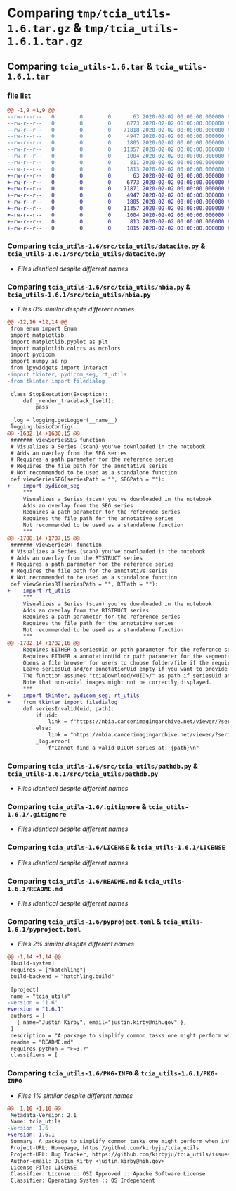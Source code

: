 # Comparing `tmp/tcia_utils-1.6.tar.gz` & `tmp/tcia_utils-1.6.1.tar.gz`

## Comparing `tcia_utils-1.6.tar` & `tcia_utils-1.6.1.tar`

### file list

```diff
@@ -1,9 +1,9 @@
--rw-r--r--   0        0        0       63 2020-02-02 00:00:00.000000 tcia_utils-1.6/src/tcia_utils/__init__.py
--rw-r--r--   0        0        0     6773 2020-02-02 00:00:00.000000 tcia_utils-1.6/src/tcia_utils/datacite.py
--rw-r--r--   0        0        0    71818 2020-02-02 00:00:00.000000 tcia_utils-1.6/src/tcia_utils/nbia.py
--rw-r--r--   0        0        0     4947 2020-02-02 00:00:00.000000 tcia_utils-1.6/src/tcia_utils/pathdb.py
--rw-r--r--   0        0        0     1805 2020-02-02 00:00:00.000000 tcia_utils-1.6/.gitignore
--rw-r--r--   0        0        0    11357 2020-02-02 00:00:00.000000 tcia_utils-1.6/LICENSE
--rw-r--r--   0        0        0     1004 2020-02-02 00:00:00.000000 tcia_utils-1.6/README.md
--rw-r--r--   0        0        0      811 2020-02-02 00:00:00.000000 tcia_utils-1.6/pyproject.toml
--rw-r--r--   0        0        0     1813 2020-02-02 00:00:00.000000 tcia_utils-1.6/PKG-INFO
+-rw-r--r--   0        0        0       63 2020-02-02 00:00:00.000000 tcia_utils-1.6.1/src/tcia_utils/__init__.py
+-rw-r--r--   0        0        0     6773 2020-02-02 00:00:00.000000 tcia_utils-1.6.1/src/tcia_utils/datacite.py
+-rw-r--r--   0        0        0    71871 2020-02-02 00:00:00.000000 tcia_utils-1.6.1/src/tcia_utils/nbia.py
+-rw-r--r--   0        0        0     4947 2020-02-02 00:00:00.000000 tcia_utils-1.6.1/src/tcia_utils/pathdb.py
+-rw-r--r--   0        0        0     1805 2020-02-02 00:00:00.000000 tcia_utils-1.6.1/.gitignore
+-rw-r--r--   0        0        0    11357 2020-02-02 00:00:00.000000 tcia_utils-1.6.1/LICENSE
+-rw-r--r--   0        0        0     1004 2020-02-02 00:00:00.000000 tcia_utils-1.6.1/README.md
+-rw-r--r--   0        0        0      813 2020-02-02 00:00:00.000000 tcia_utils-1.6.1/pyproject.toml
+-rw-r--r--   0        0        0     1815 2020-02-02 00:00:00.000000 tcia_utils-1.6.1/PKG-INFO
```

### Comparing `tcia_utils-1.6/src/tcia_utils/datacite.py` & `tcia_utils-1.6.1/src/tcia_utils/datacite.py`

 * *Files identical despite different names*

### Comparing `tcia_utils-1.6/src/tcia_utils/nbia.py` & `tcia_utils-1.6.1/src/tcia_utils/nbia.py`

 * *Files 0% similar despite different names*

```diff
@@ -12,16 +12,14 @@
 from enum import Enum
 import matplotlib
 import matplotlib.pyplot as plt
 import matplotlib.colors as mcolors
 import pydicom
 import numpy as np
 from ipywidgets import interact
-import tkinter, pydicom_seg, rt_utils 
-from tkinter import filedialog
 
 class StopExecution(Exception):
     def _render_traceback_(self):
         pass
 
 _log = logging.getLogger(__name__)
 logging.basicConfig(
@@ -1632,14 +1630,15 @@
 ####### viewSeriesSEG function
 # Visualizes a Series (scan) you've downloaded in the notebook
 # Adds an overlay from the SEG series
 # Requires a path parameter for the reference series
 # Requires the file path for the annotative series
 # Not recommended to be used as a standalone function
 def viewSeriesSEG(seriesPath = "", SEGPath = ""):
+    import pydicom_seg 
     """
     Visualizes a Series (scan) you've downloaded in the notebook
     Adds an overlay from the SEG series
     Requires a path parameter for the reference series
     Requires the file path for the annotative series
     Not recommended to be used as a standalone function
     """
@@ -1708,14 +1707,15 @@
 ####### viewSeriesRT function
 # Visualizes a Series (scan) you've downloaded in the notebook
 # Adds an overlay from the RTSTRUCT series
 # Requires a path parameter for the reference series
 # Requires the file path for the annotative series
 # Not recommended to be used as a standalone function
 def viewSeriesRT(seriesPath = "", RTPath = ""):
+    import rt_utils 
     """
     Visualizes a Series (scan) you've downloaded in the notebook
     Adds an overlay from the RTSTRUCT series
     Requires a path parameter for the reference series
     Requires the file path for the annotative series
     Not recommended to be used as a standalone function
     """
@@ -1782,14 +1782,16 @@
     Requires EITHER a seriesUid or path parameter for the reference series
     Requires EITHER a annotationUid or path parameter for the segmentation series
     Opens a file browser for users to choose folder/file if the required parameters are not specified
     Leave seriesUid and/or annotationUid empty if you want to provide a custom path
     The function assumes "tciaDownload/<UID>/" as path if seriesUid and/or annotationUid is provided since this is where downloadSeries() saves data.
     Note that non-axial images might not be correctly displayed.
     """
+    import tkinter, pydicom_seg, rt_utils 
+    from tkinter import filedialog
     def seriesInvalid(uid, path):
         if uid:
             link = f"https://nbia.cancerimagingarchive.net/viewer/?series={uid}"
         else:
             link = "https://nbia.cancerimagingarchive.net/viewer/?series=YOUR_SERIES_UID"
         _log.error(
             f"Cannot find a valid DICOM series at: {path}\n"
```

### Comparing `tcia_utils-1.6/src/tcia_utils/pathdb.py` & `tcia_utils-1.6.1/src/tcia_utils/pathdb.py`

 * *Files identical despite different names*

### Comparing `tcia_utils-1.6/.gitignore` & `tcia_utils-1.6.1/.gitignore`

 * *Files identical despite different names*

### Comparing `tcia_utils-1.6/LICENSE` & `tcia_utils-1.6.1/LICENSE`

 * *Files identical despite different names*

### Comparing `tcia_utils-1.6/README.md` & `tcia_utils-1.6.1/README.md`

 * *Files identical despite different names*

### Comparing `tcia_utils-1.6/pyproject.toml` & `tcia_utils-1.6.1/pyproject.toml`

 * *Files 2% similar despite different names*

```diff
@@ -1,14 +1,14 @@
 [build-system]
 requires = ["hatchling"]
 build-backend = "hatchling.build"
 
 [project]
 name = "tcia_utils"
-version = "1.6"
+version = "1.6.1"
 authors = [
   { name="Justin Kirby", email="justin.kirby@nih.gov" },
 ]
 description = "A package to simplify common tasks one might perform when interacting with The Cancer Imaging Archive (TCIA) via Jupyter/Python."
 readme = "README.md"
 requires-python = ">=3.7"
 classifiers = [
```

### Comparing `tcia_utils-1.6/PKG-INFO` & `tcia_utils-1.6.1/PKG-INFO`

 * *Files 1% similar despite different names*

```diff
@@ -1,10 +1,10 @@
 Metadata-Version: 2.1
 Name: tcia_utils
-Version: 1.6
+Version: 1.6.1
 Summary: A package to simplify common tasks one might perform when interacting with The Cancer Imaging Archive (TCIA) via Jupyter/Python.
 Project-URL: Homepage, https://github.com/kirbyju/tcia_utils
 Project-URL: Bug Tracker, https://github.com/kirbyju/tcia_utils/issues
 Author-email: Justin Kirby <justin.kirby@nih.gov>
 License-File: LICENSE
 Classifier: License :: OSI Approved :: Apache Software License
 Classifier: Operating System :: OS Independent
```


